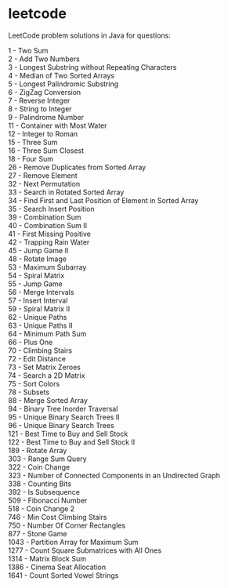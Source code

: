 # leetcode
LeetCode problem solutions in Java for questions:

1 - Two Sum<br>
2 - Add Two Numbers<br>
3 - Longest Substring without Repeating Characters<br>
4 - Median of Two Sorted Arrays<br>
5 - Longest Palindromic Substring<br>
6 - ZigZag Conversion<br>
7 - Reverse Integer<br>
8 - String to Integer<br>
9 - Palindrome Number<br>
11 - Container with Most Water<br>
12 - Integer to Roman<br>
15 - Three Sum<br>
16 - Three Sum Closest<br>
18 - Four Sum<br>
26 - Remove Duplicates from Sorted Array<br>
27 - Remove Element<br>
32 - Next Permutation<br>
33 - Search in Rotated Sorted Array<br>
34 - Find First and Last Position of Element in Sorted Array<br>
35 - Search Insert Position<br>
39 - Combination Sum<br>
40 - Combination Sum II<br>
41 - First Missing Positive<br>
42 - Trapping Rain Water<br>
45 - Jump Game II<br>
48 - Rotate Image<br>
53 - Maximum Subarray<br>
54 - Spiral Matrix<br>
55 - Jump Game<br>
56 - Merge Intervals<br>
57 - Insert Interval<br>
59 - Spiral Matrix II<br>
62 - Unique Paths<br>
63 - Unique Paths II<br>
64 - Minimum Path Sum<br>
66 - Plus One<br>
70 - Climbing Stairs<br>
72 - Edit Distance<br>
73 - Set Matrix Zeroes<br>
74 - Search a 2D Matrix<br>
75 - Sort Colors<br>
78 - Subsets<br>
88 - Merge Sorted Array<br>
94 - Binary Tree Inorder Traversal<br>
95 - Unique Binary Search Trees II<br>
96 - Unique Binary Search Trees<br>
121 - Best Time to Buy and Sell Stock<br>
122 - Best Time to Buy and Sell Stock II<br>
189 - Rotate Array<br>
303 - Range Sum Query<br>
322 - Coin Change<br>
323 - Number of Connected Components in an Undirected Graph<br>
338 - Counting Bits<br>
392 - Is Subsequence<br>
509 - Fibonacci Number<br>
518 - Coin Change 2<br>
746 - Min Cost Climbing Stairs<br>
750 - Number Of Corner Rectangles<br>
877 - Stone Game<br>
1043 - Partition Array for Maximum Sum<br>
1277 - Count Square Submatrices with All Ones<br>
1314 - Matrix Block Sum<br>
1386 - Cinema Seat Allocation<br>
1641 - Count Sorted Vowel Strings<br>